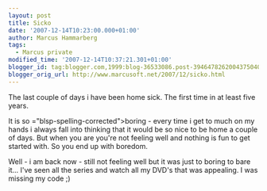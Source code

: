 ```yaml
---
layout: post
title: Sicko
date: '2007-12-14T10:23:00.000+01:00'
author: Marcus Hammarberg
tags:
  - Marcus private
modified_time: '2007-12-14T10:37:21.301+01:00'
blogger_id: tag:blogger.com,1999:blog-36533086.post-3946478262004375040
blogger_orig_url: http://www.marcusoft.net/2007/12/sicko.html
---
```


The
last couple of days i have been home sick. The first time in at least
five years.

It is so <span>="blsp-spelling-corrected">boring</span> - <span
id="SPELLING_ERROR_1" class="blsp-spelling-corrected">every time</span>
i get to much on my hands i always fall into thinking that it would be
so nice to be home a couple of days. But when you are <span
id="SPELLING_ERROR_2" class="blsp-spelling-corrected">you're</span> not
feeling well and nothing is fun to get started with. So you end up with
boredom.

Well - i am back now - still not feeling well but it was just to boring
to bare it... I've seen all the series and watch all my <span
id="SPELLING_ERROR_3" class="blsp-spelling-error">DVD's</span> that was
appealing. I was missing my code ;)

